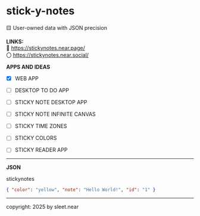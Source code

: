 # stick-y-notes
🟨 User-owned data with JSON precision


**LINKS:**
<br/>
🔗 https://stickynotes.near.page/
<br/>
〇 https://stickynotes.near.social/


**APPS AND IDEAS**
- [X] WEB APP
- [ ] DESKTOP TO DO APP
- [ ] STICKY NOTE DESKTOP APP
- [ ] STICKY NOTE INFINITE CANVAS
- [ ] STICKY TIME ZONES
- [ ] STICKY COLORS
- [ ] STICKY READER APP


---

**JSON**

stickynotes
```json
{ "color": "yellow", "note": "Hello World!", "id": "1" }
```



---

copyright: 2025 by sleet.near